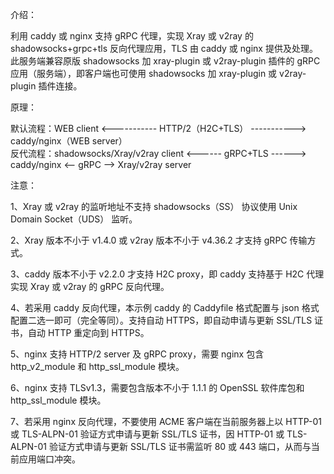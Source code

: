 介绍：

利用 caddy 或 nginx 支持 gRPC 代理，实现 Xray 或 v2ray 的 shadowsocks+grpc+tls 反向代理应用，TLS 由 caddy 或 nginx 提供及处理。此服务端兼容原版 shadowsocks 加 xray-plugin 或 v2ray-plugin 插件的 gRPC 应用（服务端），即客户端也可使用 shadowsocks 加 xray-plugin 或 v2ray-plugin 插件连接。

原理：

默认流程：WEB client <----------- HTTP/2（H2C+TLS） -----------> caddy/nginx（WEB server）  
反代流程：shadowsocks/Xray/v2ray client <------ gRPC+TLS ------> caddy/nginx <-- gRPC --> Xray/v2ray server

注意：

1、Xray 或 v2ray 的监听地址不支持 shadowsocks（SS） 协议使用 Unix Domain Socket（UDS） 监听。

2、Xray 版本不小于 v1.4.0 或 v2ray 版本不小于 v4.36.2 才支持 gRPC 传输方式。

3、caddy 版本不小于 v2.2.0 才支持 H2C proxy，即 caddy 支持基于 H2C 代理实现 Xray 或 v2ray 的 gRPC 反向代理。

4、若采用 caddy 反向代理，本示例 caddy 的 Caddyfile 格式配置与 json 格式配置二选一即可（完全等同）。支持自动 HTTPS，即自动申请与更新 SSL/TLS 证书，自动 HTTP 重定向到 HTTPS。

5、nginx 支持 HTTP/2 server 及 gRPC proxy，需要 nginx 包含 http_v2_module 和 http_ssl_module 模块。

6、nginx 支持 TLSv1.3，需要包含版本不小于 1.1.1 的 OpenSSL 软件库包和 http_ssl_module 模块。

7、若采用 nginx 反向代理，不要使用 ACME 客户端在当前服务器上以 HTTP-01 或 TLS-ALPN-01 验证方式申请与更新 SSL/TLS 证书，因 HTTP-01 或 TLS-ALPN-01 验证方式申请与更新 SSL/TLS 证书需监听 80 或 443 端口，从而与当前应用端口冲突。
